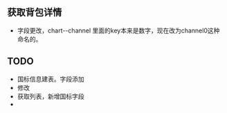 ## 获取背包详情

- 字段更改，chart--channel 里面的key本来是数字，现在改为channel0这种命名的。





## TODO

- 国标信息建表。字段添加
- 修改
- 获取列表，新增国标字段
- 